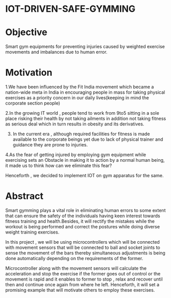 # IOT-DRIVEN-SAFE-GYMMING

# Objective

Smart gym equipments for preventing injuries caused by weighted exercise movements and imbalances due to human error.

# Motivation

1.We have been influenced by the Fit India movement which became a nation-wide meta in India in encouraging people in mass for taking physical exercises as a priority concern in our daily lives(keeping in mind the corporate section people) 

2.In the growing IT world , people tend to work from 9to5 sitting in a sole place risking their health by not taking ailments in addition not taking fitness as serious deal which in turn results in obesity and its derivatives.


3. In the current era , although required facilities for fitness is made available to the corporate beings yet due to lack of physical trainer and guidance they are prone to injuries.

4.As the fear of getting injured by employing gym equipment while exercising sets an Obstacle in making it to action by a normal human being, it made us to think how can we eliminate this fear?

Henceforth , we decided to implement IOT on gym apparatus for the same. 



# Abstract
Smart gymming plays a vital role in eliminating human errors to some extent that can ensure the safety of the individuals having keen interest towards fitness training and health.Besides, it will rectify the mistakes while the workout is being performed and correct the postures while doing diverse weight training exercises.

In this project , we will be using microcontrollers which will be connected with movement sensors that will be connected to ball and socket joints to sense the movement of the bars thereby simultaneous adjustments is being done automatically depending on the requirements of the former.

Microcontroller along with the movement sensors will calculate the acceleration
and stop the exercise if the former goes out of control or the movement is rapid and it enables to former to stop , relax and recover until then and continue once again from where he left.
Henceforth, it will set a promising example that will motivate others to employ these exercises.




